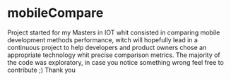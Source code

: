 # mobileCompare
Project started for my Masters in IOT whit consisted in comparing mobile development methods performance, witch will hopefully lead in a continuous project to help developers and product owners chose an appropriate technology whit precise comparison metrics.
The majority of the code was exploratory, in case you notice something wrong feel free to contribute ;)
Thank you
